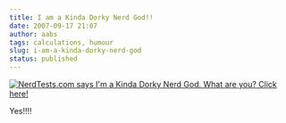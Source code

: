 ```yaml
---
title: I am a Kinda Dorky Nerd God!!
date: 2007-09-17 21:07
author: aabs
tags: calculations, humour
slug: i-am-a-kinda-dorky-nerd-god
status: published
---
```


[
![NerdTests.com says I'm a Kinda Dorky Nerd God. What are you? Click here!](http://www.nerdtests.com/images/badge/nt2/e1953ac043a7f675.png)
](http://www.nerdtests.com/nt2ref.html)

Yes!!!!
